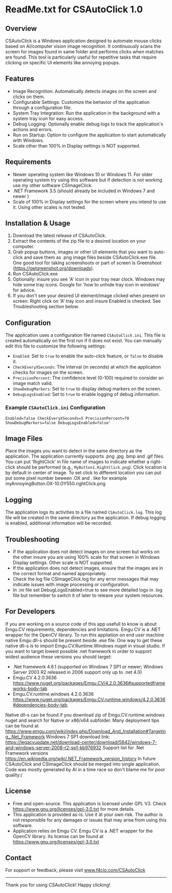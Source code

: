 # ReadMe.txt for CSAutoClick 1.0

## Overview
CSAutoClick is a Windows application designed to automate mouse clicks based on AI/computer vision image recognition. It continuously scans the screen for images found in same folder and performs clicks when matches are found. This tool is particularly useful for repetitive tasks that require clicking on specific UI elements like annoying popups.

## Features
- Image Recognition: Automatically detects images on the screen and clicks on them.
- Configurable Settings: Customize the behavior of the application through a configuration file.
- System Tray Integration: Run the application in the background with a system tray icon for easy access.
- Debug Logging: Optionally enable debug logs to track the application's actions and errors.
- Run on Startup: Option to configure the application to start automatically with Windows.
- Scale other than 100% in Display settings is NOT supported.

## Requirements
- Newer operating system like Windows 10 or Windows 11. For older operating system try using this software but if detection is not working use my other software CSImageClick.
- .NET Framework 3.5 (should already be included in Windows 7 and newer )
- Scale of 100% in Display settings for the screen where you intend to use it. Using other scales is not tested.

## Installation & Usage
1. Download the latest release of CSAutoClick.
2. Extract the contents of the zip file to a desired location on your computer.
3. Grab popup buttons, images or other UI elements that you want to auto-click and save them as .png image files beside CSAutoClick.exe file. One good tool for taking screenshoots or part of screen is Greenshoot (https://getgreenshot.org/downloads).   
4. Run CSAutoClick.exe 
5. Optionally: insure you see 'A' icon in your tray near clock. Windows may hide some tray icons. Google for 'how to unhide tray icon in windows' for advice.
6. If you don't see your desired UI element/image clicked when present on screen: Right click on 'A' tray icon and insure Enabled is checked. See Troubleshooting section below.

## Configuration
The application uses a configuration file named `CSAutoClick.ini`. This file is created automatically on the first run if it does not exist. You can manually edit this file to customize the following settings:

- `Enabled`: Set to `true` to enable the auto-click feature, or `false` to disable it.
- `CheckEveryXSeconds`: The interval (in seconds) at which the application checks for images on the screen.
- `PrecisionPercent`: The confidence level (0-100) required to consider an image match valid.
- `ShowDebugMarkers`: Set to `true` to display debug markers on the screen.
- `DebugLogsEnabled`: Set to `true` to enable logging of debug information.

### Example `CSAutoClick.ini` Configuration
<code>Enabled=false
CheckEveryXSeconds=5
PrecisionPercent=70
ShowDebugMarkers=false
DebugLogsEnabled=false'</code>

## Image Files
Place the images you want to detect in the same directory as the application. The application currently supports .png .jpg .bmp and .gif files. You can put 'RightClick' in file name of images to indicate whether a right-click should be performed (e.g., `MyButton1.RightClick.png`). Click location is by default in center of image. To set click to different location you can put put some pixel number beween .OX and . like for example myAnnoyingButton.OX-10.OY550.rightClick.png

## Logging
The application logs its activities to a file named `CSAutoClick.log`. This log file will be created in the same directory as the application. If debug logging is enabled, additional information will be recorded.

## Troubleshooting
- If the application does not detect images on one screen but works on the other insure you are using 100% scale for that screen in Windows Display settings. Other scale is NOT supported.
- If the application does not detect images, ensure that the images are in the correct format and named appropriately.
- Check the log file CSImageClick.log for any error messages that may indicate issues with image processing or configuration.
- In .ini file set DebugLogsEnabled=true to see more detailed logs in .log file but remember to switch it of later to releave your system resources.


## For Developers
If you are working on a source code of this app usefull to know is about Emgu.CV requirements, dependencies and limitations. Emgu CV is a .NET wrapper for the OpenCV library. 
To run this appliation on end user machine native Emgu dll-s should be present beside .exe file. One way to get these native dll-s is to import Emgu.CV.Runtime.Windows nuget in visual studio.
If you want to target lowest possible .net framework in order to support widest audience these versions you should target:
- .Net framework 4.6.1 (supported on Windows 7 SP1 or newer; Windows Server 2003 R2 released in 2006 support only up to .net 4.0)
- Emgu.CV 4.2.0.3636 https://www.nuget.org/packages/Emgu.CV/4.2.0.3636#supportedframeworks-body-tab
- Emgu.CV.runtime.windows 4.2.0.3636 https://www.nuget.org/packages/Emgu.CV.runtime.windows/4.2.0.3636#dependencies-body-tab.
  
Native dll-s can be found if you download zip of Emgu.CV.runtime.windows nuget and search for Native or x86/x64 subfolder. 
Many deployment tips can be found at https://www.emgu.com/wiki/index.php/Download_And_Installation#Targeting_.Net_Framework
Windows 7 SP1 download link: https://legacyupdate.net/download-center/download/5842/windows-7-and-windows-server-2008-r2-sp1-kb976932
Support list for .Net Framework versions https://en.wikipedia.org/wiki/.NET_Framework_version_history
In future CSAutoClick and CSImageClick should be merged into single application. 
Code was mostly generated by AI in a time race so don't blame me for poor quality:/ 

## License
- Free and open-source. This application is licensed under GPL V3. Check https://www.gnu.org/licenses/gpl-3.0.txt for more details.
- This application is provided as-is. Use it at your own risk. The author is not responsible for any damages or issues that may arise from using this software. 
- Application relies on Emgu CV. Emgu CV is a .NET wrapper for the OpenCV library. Its license can be found at https://www.gnu.org/licenses/gpl-3.0.txt

## Contact
For support or feedback, please visit www.f4cio.com/CSAutoClick 

---

Thank you for using CSAutoClick! Happy clicking!

